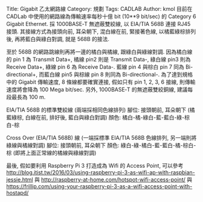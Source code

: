 Title: Gigabit 乙太網路線
Category: 規劃
Tags: CADLAB
Author: kmol
目前在 CADLab 中使用的網路線為傳輸速率每秒十億 bit (10**9 bit/sec) 的 Category 6 Gigabit Ethernet. 採 1000BASE‑T 無遮蔽雙絞線, 以 EIA/TIA 568B 連接 RJ45 接頭. 其接線方式為接頭向前, 耳朵朝下, 混白線在前, 緊接著色線, 以橘藍綠棕排列後,  再將藍白與綠白對調, 就是 568B 的接法.

<!-- PELICAN_END_SUMMARY -->

至於 568B 的網路跳線則再將一邊的橘白與橘線, 跟綠白與綠線對調. 因為橘白線的 pin 1 為 Transmit Data+, 橘線 pin2 則是 Transmit Data-, 綠白線 pin3 則為 Receive Data+, 綠線 pin 6 為 Receive Data-. 藍線 pin 4 與棕白 pin 7 同為 Bi-directional+, 而藍白線 pin5 與棕線 pin 8 則同為 Bi-directional-. 為了達到規格中的 Gigabit 傳輸速度, 8 條線都要確實連接, 假如只有 pin 1, 2, 3, 6 接線, 則傳輸速度將會降為 100 Mega bit/sec. 另外, 1000BASE‑T 的無遮蔽雙絞銅線, 建議每段最長為 100 m.

EIA/TIA 568B 的標準雙絞線 (兩端採相同色線排列)
腳位: 接頭朝前, 耳朵朝下 (橘藍綠棕, 白線在前, 排好後, 藍白與綠白對調)
顏色: 橘白-橘-綠白-藍-藍白-綠-棕白-棕

Cross Over (EIA/TIA 568B) 線 (一端採標準 EIA/TIA 568B 色線排列, 另一端則將綠線與橘線對調)
腳位: 接頭朝前, 耳朵朝下
顏色: 綠白-綠-橘白-藍-藍白-橘-棕白-棕 (即將上面正常線的橘線與綠線對調)

最後, 假如要利用 Raspberry Pi 3 打造成為 Wifi 的 Access Point, 可以參考 <a href="http://blog.itist.tw/2016/03/using-raspberry-pi-3-as-wifi-ap-with-raspbian-jessie.html">http://blog.itist.tw/2016/03/using-raspberry-pi-3-as-wifi-ap-with-raspbian-jessie.html</a> 與 <a href="http://raspberry-at-home.com/hotspot-wifi-access-point/">http://raspberry-at-home.com/hotspot-wifi-access-point/</a> 與 <a href="https://frillip.com/using-your-raspberry-pi-3-as-a-wifi-access-point-with-hostapd/">https://frillip.com/using-your-raspberry-pi-3-as-a-wifi-access-point-with-hostapd/</a>
